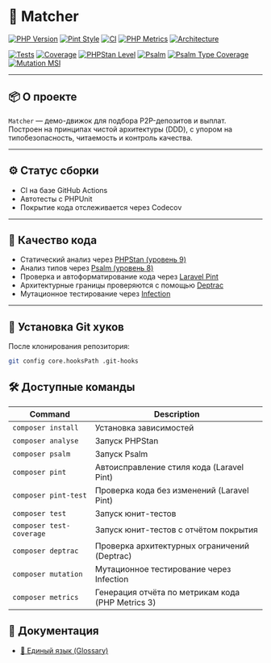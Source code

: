 # 🧩 Matcher

[![PHP Version](https://img.shields.io/badge/PHP-8.4-blue)](https://www.php.net/releases/8.4/)
[![Pint Style](https://img.shields.io/badge/Code%20Style-PSR--12-blue)](https://github.com/laravel/pint)
[![CI](https://github.com/haspadar/matcher/actions/workflows/ci.yml/badge.svg)](https://github.com/haspadar/matcher/actions/workflows/ci.yml)
[![PHP Metrics](https://img.shields.io/badge/Metrics-phpmetrics%203.0-blue)](https://phpmetrics.org/)
[![Architecture](https://img.shields.io/badge/Architecture-Deptrac-brightgreen)](https://github.com/qossmic/deptrac)

[![Tests](https://img.shields.io/badge/Tests-Passing-brightgreen)](https://github.com/haspadar/matcher/actions/workflows/ci.yml)
[![Coverage](https://codecov.io/gh/haspadar/matcher/branch/main/graph/badge.svg)](https://codecov.io/gh/haspadar/matcher)
[![PHPStan Level](https://img.shields.io/badge/PHPStan-Level%209-brightgreen)](https://phpstan.org/)
[![Psalm](https://img.shields.io/badge/psalm-level%208-brightgreen)](https://psalm.dev)
[![Psalm Type Coverage](https://shepherd.dev/github/haspadar/matcher/coverage.svg)](https://shepherd.dev/github/haspadar/matcher)
[![Mutation MSI](https://img.shields.io/badge/Mutation%20MSI-100%25-brightgreen)](https://infection.github.io/)

---

## 📦 О проекте

`Matcher` — демо-движок для подбора P2P-депозитов и выплат.  
Построен на принципах чистой архитектуры (DDD), с упором на типобезопасность, читаемость и контроль качества.

---

## ⚙️ Статус сборки

- CI на базе GitHub Actions
- Автотесты с PHPUnit
- Покрытие кода отслеживается через Codecov

---

## 🧪 Качество кода

- Статический анализ через [PHPStan (уровень 9)](https://phpstan.org/)
- Анализ типов через [Psalm (уровень 8)](https://psalm.dev/)
- Проверка и автоформатирование кода через [Laravel Pint](https://laravel.com/docs/pint)
- Архитектурные границы проверяются с помощью [Deptrac](https://github.com/qossmic/deptrac)
- Мутационное тестирование через [Infection](https://infection.github.io/)

---

## 🚀 Установка Git хуков

После клонирования репозитория:

```bash
git config core.hooksPath .git-hooks
```

## 🛠 Доступные команды

| Command                  | Description                                       |
|--------------------------|---------------------------------------------------|
| `composer install`       | Установка зависимостей                            |
| `composer analyse`       | Запуск PHPStan                                    |
| `composer psalm`         | Запуск Psalm                                      |
| `composer pint`          | Автоисправление стиля кода (Laravel Pint)         |
| `composer pint-test`     | Проверка кода без изменений  (Laravel Pint)       |
| `composer test`          | Запуск юнит-тестов                                |
| `composer test-coverage` | Запуск юнит-тестов с отчётом покрытия             |
| `composer deptrac`       | Проверка архитектурных ограничений (Deptrac)      |
| `composer mutation`      | Мутационное тестирование через Infection          |
| `composer metrics`       | Генерация отчёта по метрикам кода (PHP Metrics 3) |

## 📘 Документация

- [💬 Единый язык (Glossary)](docs/glossary.md)
````